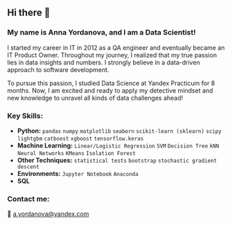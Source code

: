## Hi there 👋

### My name is Anna Yordanova, and I am a Data Scientist!

I started my career in IT in 2012 as a QA engineer and eventually became an IT Product Owner. Throughout my journey, I realized that my true passion lies in data insights and numbers. I strongly believe in a data-driven approach to software development.

To pursue this passion, I studied Data Science at Yandex Practicum for 8 months. Now, I am excited and ready to apply my detective mindset and new knowledge to unravel all kinds of data challenges ahead!

### Key Skills:
* **Python:** `pandas` `numpy` `matplotlib` `seaborn` `scikit-learn (sklearn)` `scipy` `lightgbm` `catboost` `xgboost` `tensorflow.keras`
* **Machine Learning:** `Linear/Logistic Regression` `SVM` `Decision Tree` `kNN` `Neural Networks` `KMeans` `Isolation Forest`
* **Other Techniques:** `statistical tests` `bootstrap` `stochastic gradient descent`
* **Environments:** `Jupyter Notebook` `Anaconda`
* **SQL**

### Contact me:
📧 a.yordanova@yandex.com
